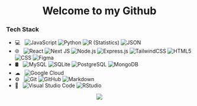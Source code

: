 <h1 align="center">Welcome to my Github</h1>

<h3>Tech Stack</h3>

- 💻 &nbsp;
  ![JavaScript](https://img.shields.io/badge/-Javascript-333333?style=flat&logo=javascript&logoColor=%23F7DF1E)
  ![Python](https://img.shields.io/badge/-Python-333333?style=flat&logo=python)
  ![R (Statistics)](https://img.shields.io/badge/-R-333333?style=flat&logo=R&logoColor=276DC3)
  ![JSON](https://img.shields.io/badge/-JSON-333333?style=flat&logo=Json)
- 🌐 &nbsp;
  ![React](https://img.shields.io/badge/-ReactJS-333333?style=flat&logo=react)
  ![Next JS](https://img.shields.io/badge/NextJS-333333?style=flat&logo=next.js)
  ![Node.js](https://img.shields.io/badge/-NodeJS-333333?style=flat&logo=node.js)
  ![Express.js](https://img.shields.io/badge/ExpressJS-333333?style=flat&logo=express)
  ![TailwindCSS](https://img.shields.io/badge/TailwindCSS-333333?style=flat&logo=tailwind-css)
  ![HTML5](https://img.shields.io/badge/-HTML5-333333?style=flat&logo=HTML5)
  ![CSS](https://img.shields.io/badge/-CSS-333333?style=flat&logo=CSS3&logoColor=1572B6)
  ![Figma](https://img.shields.io/badge/Figma-333333?style=flat&logo=figma)
- 🛢 &nbsp;
  ![MySQL](https://img.shields.io/badge/-MySQL-333333?style=flat&logo=mysql)
  ![SQLite](https://img.shields.io/badge/SQLite-333333?style=flat&logo=sqlite)
  ![PostgreSQL](https://img.shields.io/badge/PostgreSQL-333333?style=flat&logo=Postgresql)
  ![MongoDB](https://img.shields.io/badge/MongoDB-333333?style=flat&logo=mongodb)
- ☁ &nbsp;
  ![Google Cloud](https://img.shields.io/badge/-GoogleCloud-333333?style=flat&logo=google-cloud)
- ⚙️ &nbsp;
  ![Git](https://img.shields.io/badge/-Git-333333?style=flat&logo=git)
  ![GitHub](https://img.shields.io/badge/-GitHub-333333?style=flat&logo=github)
  ![Markdown](https://img.shields.io/badge/-Markdown-333333?style=flat&logo=markdown)
- 🔧 &nbsp;
  ![Visual Studio Code](https://img.shields.io/badge/-Visual%20Studio%20Code-333333?style=flat&logo=visual-studio-code&logoColor=007ACC)
  ![RStudio](https://img.shields.io/badge/-RStudio-333333?style=flat&logo=rstudio)
  
 
<p align="center">
  <img src="https://readme-typing-svg.herokuapp.com?font=Jost&duration=4000&pause=1000&color=58A6FF&width=310&lines=Full+Stack+Developer+%26+Data+Analyst"> 
</p>
  
<!--
**Jacob-Clayton/Jacob-Clayton** is a ✨ _special_ ✨ repository because its `README.md` (this file) appears on your GitHub profile.
-->
